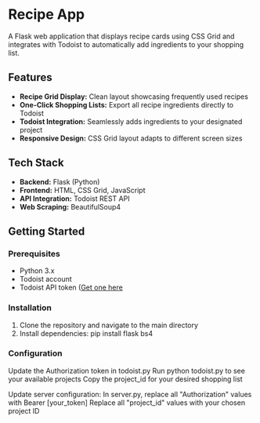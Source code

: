 # Recipe App

A Flask web application that displays recipe cards using CSS Grid and integrates with Todoist to automatically add ingredients to your shopping list.

## Features
- **Recipe Grid Display:** Clean layout showcasing frequently used recipes
- **One-Click Shopping Lists:** Export all recipe ingredients directly to Todoist
- **Todoist Integration:** Seamlessly adds ingredients to your designated project
- **Responsive Design:** CSS Grid layout adapts to different screen sizes

## Tech Stack
- **Backend:** Flask (Python)
- **Frontend:** HTML, CSS Grid, JavaScript
- **API Integration:** Todoist REST API
- **Web Scraping:** BeautifulSoup4

## Getting Started

### Prerequisites
- Python 3.x
- Todoist account
- Todoist API token ([Get one here](https://todoist.com/app/settings/integrations)

### Installation
1. Clone the repository and navigate to the main directory
2. Install dependencies:
   pip install flask bs4

### Configuration

Update the Authorization token in todoist.py
Run python todoist.py to see your available projects
Copy the project_id for your desired shopping list

Update server configuration:
In server.py, replace all "Authorization" values with Bearer [your_token]
Replace all "project_id" values with your chosen project ID
